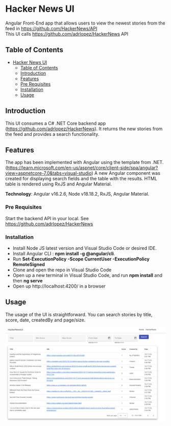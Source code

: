 # Hacker News UI

Angular Front-End app that allows users to view the newest stories from the feed in https://github.com/HackerNews/API <br />
This UI calls https://github.com/adrlopez/HackerNews API

## Table of Contents
- [Hacker News UI](#hackernewsui)
  - [Table of Contents](#table-of-contents)
  - [Introduction](#introduction)
  - [Features](#features)
  - [Pre Requisites](#pre-requisites)
  - [Installation](#installation)
  - [Usage](#usage)

## Introduction

This UI consumes a C# .NET Core backend app (https://github.com/adrlopez/HackerNews). It returns the new stories from the feed and provides a search functionality.

## Features

The app has been implemented with Angular using the template from .NET. (https://learn.microsoft.com/en-us/aspnet/core/client-side/spa/angular?view=aspnetcore-7.0&tabs=visual-studio)
A new Angular component was created for displaying search fields and the table with the results. HTML table is rendered using RxJS and Angular Material.

**Technology**: Angular v16.2.6, Node v18.18.2, RxJS, Angular Material.

### Pre Requisites

Start the backend API in your local. See https://github.com/adrlopez/HackerNews

### Installation

* Install Node JS latest version and Visual Studio Code or desired IDE.
* Install Angular CLI : **npm install -g @angular/cli**.
* Run **Set-ExecutionPolicy -Scope CurrentUser -ExecutionPolicy RemoteSigned**
* Clone and open the repo in Visual Studio Code
* Open up a new terminal in Visual Studio Code, and run **npm install** and then **ng serve**
* Open up http://localhost:4200/ in a browser

## Usage

The usage of the UI is straightforward. You can search stories by title, score, date, createdBy and page/size.

![Alt text](image.png)


